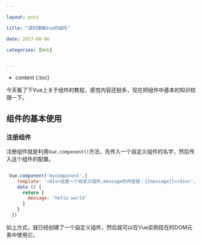 ```yaml
---

layout: post

title: "深刻理解Vue的组件"

date: 2017-08-06

categories: [Web]


---
```


* content
{:toc}

今天看了下Vue上关于组件的教程，感觉内容还挺多，现在把组件中基本的知识梳理一下。
<!-- more -->

<script src="https://unpkg.com/vue@2.4.2"></script>
## 组件的基本使用
### 注册组件
注册组件就是利用``Vue.component()``方法，先传入一个自定义组件的名字，然后传入这个组件的配置。
```js

 Vue.component('mycomponent',{
    template: '<div>这是一个自定义组件,message的内容是：{{message}}</div>',
    data () {
      return {
        message: 'hello world'
      }
    }
  })
```
如上方式，就已经创建了一个自定义组件，然后就可以在Vue实例挂在的DOM元素中使用它。
<div id="app">
    <mycomponent></mycomponent>
</div>
<script>
      Vue.component('mycomponent',{
        template: '<tr>这是一个自定义组件,message的内容是：{{message}}</tr>',
        data () {
          return {
            message: 'hello world'
          }
        }
      })
      var app = new Vue({
        el: '#app',
        data: {
        },
        components: {
          'my-component': {
            template: `<div>
              这是一个局部的自定义组件，只能在当前Vue实例中使用
            </div>`,
          }
        }
      })
</script>
